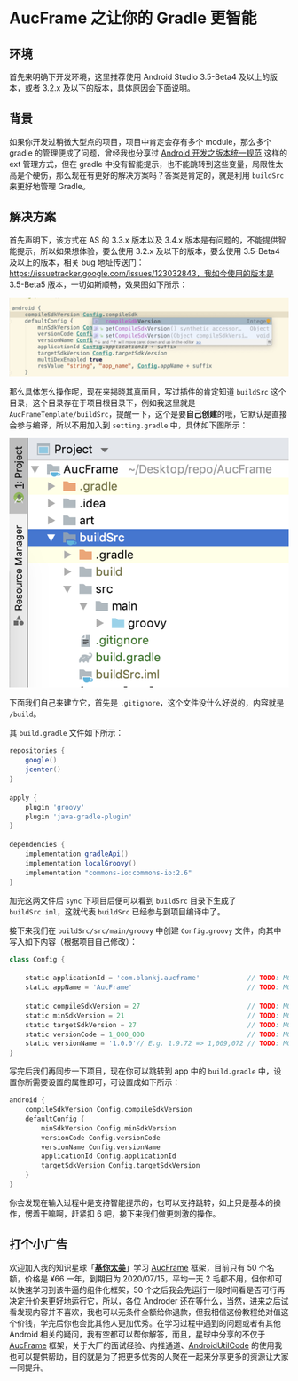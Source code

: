 # AucFrame 之让你的 Gradle 更智能

## 环境
首先来明确下开发环境，这里推荐使用 Android Studio 3.5-Beta4 及以上的版本，或者 3.2.x 及以下的版本，具体原因会下面说明。

## 背景
如果你开发过稍微大型点的项目，项目中肯定会存有多个 module，那么多个 gradle 的管理便成了问题，曾经我也分享过 [Android 开发之版本统一规范](https://blankj.com/2016/09/21/android-keep-version-unity) 这样的 ext 管理方式，但在 gradle 中没有智能提示，也不能跳转到这些变量，局限性太高是个硬伤，那么现在有更好的解决方案吗？答案是肯定的，就是利用 `buildSrc` 来更好地管理 Gradle。


## 解决方案
首先声明下，该方式在 AS 的 3.3.x 版本以及 3.4.x 版本是有问题的，不能提供智能提示，所以如果想体验，要么使用 3.2.x 及以下的版本，要么使用 3.5-Beta4 及以上的版本，相关 bug 地址传送门：https://issuetracker.google.com/issues/123032843，我如今使用的版本是 3.5-Beta5 版本，一切如斯顺畅，效果图如下所示：

![提示效果图](./art/tip.jpg)

那么具体怎么操作呢，现在来揭晓其真面目，写过插件的肯定知道 `buildSrc` 这个目录，这个目录存在于项目根目录下，例如我这里就是 `AucFrameTemplate/buildSrc`，提醒一下，这个是要**自己创建**的哦，它默认是直接会参与编译，所以不用加入到 `setting.gradle` 中，具体如下图所示：

![buildSrc](./art/buildSrc.png)

下面我们自己来建立它，首先是 `.gitignore`，这个文件没什么好说的，内容就是 `/build`。

其 `build.gradle` 文件如下所示：

```groovy
repositories {
    google()
    jcenter()
}

apply {
    plugin 'groovy'
    plugin 'java-gradle-plugin'
}

dependencies {
    implementation gradleApi()
    implementation localGroovy()
    implementation "commons-io:commons-io:2.6"
}
```

加完这两文件后 `sync` 下项目后便可以看到 `buildSrc` 目录下生成了 `buildSrc.iml`，这就代表 `buildSrc` 已经参与到项目编译中了。

接下来我们在 `buildSrc/src/main/groovy` 中创建 `Config.groovy` 文件，向其中写入如下内容（根据项目自己修改）：

```groovy
class Config {

    static applicationId = 'com.blankj.aucframe'            // TODO: MODIFY
    static appName = 'AucFrame'                             // TODO: MODIFY

    static compileSdkVersion = 27                           // TODO: MODIFY
    static minSdkVersion = 21                               // TODO: MODIFY
    static targetSdkVersion = 27                            // TODO: MODIFY
    static versionCode = 1_000_000                          // TODO: MODIFY
    static versionName = '1.0.0'// E.g. 1.9.72 => 1,009,072 // TODO: MODIFY
}
```

写完后我们再同步一下项目，现在你可以跳转到 app 中的 `build.gradle` 中，设置你所需要设置的属性即可，可设置成如下所示：

```groovy
android {
    compileSdkVersion Config.compileSdkVersion
    defaultConfig {
        minSdkVersion Config.minSdkVersion
        versionCode Config.versionCode
        versionName Config.versionName
        applicationId Config.applicationId
        targetSdkVersion Config.targetSdkVersion
    }
}
```

你会发现在输入过程中是支持智能提示的，也可以支持跳转，如上只是基本的操作，愣着干嘛啊，赶紧扣 6 吧，接下来我们做更刺激的操作。

## 打个小广告
欢迎加入我的知识星球「**[基你太美](https://t.zsxq.com/FmeqfYF)**」学习 [AucFrame](https://blankj.com/2019/07/22/auc-frame/) 框架，目前只有 50 个名额，价格是 ¥66 一年，到期日为 2020/07/15，平均一天 2 毛都不用，但你却可以快速学习到该牛逼的组件化框架，50 个之后我会先运行一段时间看是否可行再决定升价来更好地运行它，所以，各位 Androder 还在等什么，当然，进来之后试看发现内容并不喜欢，我也可以无条件全额给你退款，但我相信这份教程绝对值这个价钱，学完后你也会比其他人更加优秀。在学习过程中遇到的问题或者有其他 Android 相关的疑问，我有空都可以帮你解答，而且，星球中分享的不仅于 [AucFrame](https://blankj.com/2019/07/22/auc-frame/) 框架，关于大厂的面试经验、内推通道、[AndroidUtilCode](https://github.com/Blankj/AndroidUtilCode) 的使用我也可以提供帮助，目的就是为了把更多优秀的人聚在一起来分享更多的资源让大家一同提升。